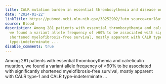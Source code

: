 ```yaml
---
title: CALR mutation burden in essential thrombocythemia and disease outcome
date: '2024-01-22'
linkTitle: https://pubmed.ncbi.nlm.nih.gov/38252902/?utm_source=curl&utm_medium=rss&utm_campaign=journals&utm_content=7603509&fc=None&ff=20240123170622&v=2.18.0
source: Blood
description: Among 281 patients with essential thrombocythemia and calreticulin mutation,
  we found a variant allele frequency of >60% to be associated with significantly
  shortened myelofibrosis-free survival, mostly apparent with CALR type-1 and CALR
  type-indeterminate ...
disable_comments: true
---
```

Among 281 patients with essential thrombocythemia and calreticulin mutation, we found a variant allele frequency of >60% to be associated with significantly shortened myelofibrosis-free survival, mostly apparent with CALR type-1 and CALR type-indeterminate ...